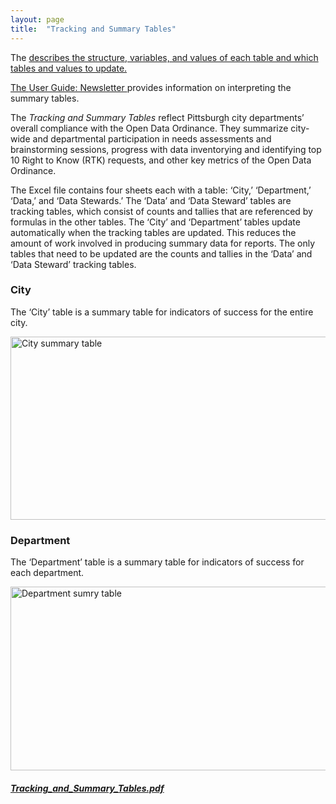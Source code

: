 ```yaml
---
layout: page
title:  "Tracking and Summary Tables"
---
```


The <a href="https://lisaover.github.io/DataGovHealthStatusChecks/Documents/User_Guide_Tracking_and_Summary_Tables.pdf" target="_blank"> describes the structure, variables, and values of each table and which tables and values to update.

The <a href="https://lisaover.github.io/DataGovHealthStatusChecks/Documents/User_Guide_Newsletter.pdf" target="_blank">User Guide: Newsletter </a> provides information on interpreting the summary tables.

The _Tracking and Summary Tables_ reflect Pittsburgh city departments&rsquo; overall compliance with the Open Data Ordinance. They summarize city-wide and departmental participation in needs assessments and brainstorming sessions, progress with data inventorying and identifying top 10 Right to Know (RTK) requests, and other key metrics of the Open Data Ordinance. 

The Excel file contains four sheets each with a table: &lsquo;City,&rsquo; &lsquo;Department,&rsquo; &lsquo;Data,&rsquo; and &lsquo;Data Stewards.&rsquo; The &lsquo;Data&rsquo; and &lsquo;Data Steward&rsquo; tables are tracking tables, which consist of counts and tallies that are referenced by formulas in the other tables. The &lsquo;City&rsquo; and &lsquo;Department&rsquo; tables update automatically when the tracking tables are updated. This reduces the amount of work involved in producing summary data for reports. The only tables that need to be updated are the counts and tallies in the &lsquo;Data&rsquo; and &lsquo;Data Steward&rsquo; tracking tables.

### City

The &lsquo;City&rsquo; table is a summary table for indicators of success for the entire city. 

<img src="https://lisaover.github.io/DataGovHealthStatusChecks/Images/City_Summary.png" width="700" height="293" alt="City summary table" />

### Department

The &lsquo;Department&rsquo; table is a summary table for indicators of success for each department. 

<img src="https://lisaover.github.io/DataGovHealthStatusChecks/Images/Department_Summary.png" width="700" height="294" alt="Department sumry table" />

##### <a href="https://lisaover.github.io/DataGovHealthStatusChecks/Documents/Tracking_and_Summary_Tables.pdf" target="_blank">Tracking_and_Summary_Tables.pdf</a>